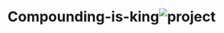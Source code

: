 # Compounding-is-king![project](https://user-images.githubusercontent.com/116059680/227594725-bfb601c4-f3d1-48e6-b77d-510c042ce55d.jpg)
